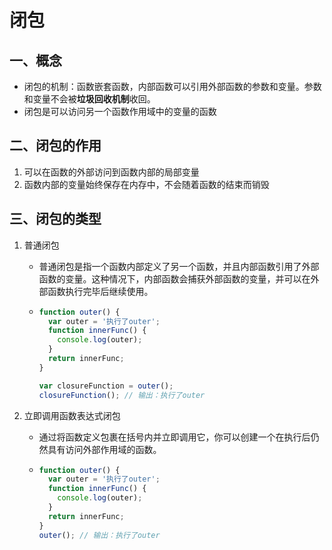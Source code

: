 # 闭包

## 一、概念

- 闭包的机制：函数嵌套函数，内部函数可以引用外部函数的参数和变量。参数和变量不会被**垃圾回收机制**收回。
- 闭包是可以访问另一个函数作用域中的变量的函数

## 二、闭包的作用

1. 可以在函数的外部访问到函数内部的局部变量
2. 函数内部的变量始终保存在内存中，不会随着函数的结束而销毁

## 三、闭包的类型

1. 普通闭包

   - 普通闭包是指一个函数内部定义了另一个函数，并且内部函数引用了外部函数的变量。这种情况下，内部函数会捕获外部函数的变量，并可以在外部函数执行完毕后继续使用。

   - ```javascript
     function outer() {
       var outer = '执行了outer';
       function innerFunc() {
         console.log(outer);
       }
       return innerFunc;
     }
     
     var closureFunction = outer();
     closureFunction(); // 输出：执行了outer
     ```

2. 立即调用函数表达式闭包

   - 通过将函数定义包裹在括号内并立即调用它，你可以创建一个在执行后仍然具有访问外部作用域的函数。

   - ```javascript
     function outer() {
       var outer = '执行了outer';
       function innerFunc() {
         console.log(outer);
       }
       return innerFunc;
     }
     outer(); // 输出：执行了outer
     ```
